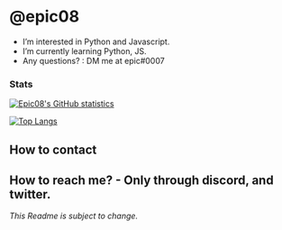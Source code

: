 # @epic08
- I’m interested in Python and Javascript.
- I’m currently learning Python, JS.
- Any questions? : DM me at epic#0007 

### Stats
[![Epic08's GitHub statistics](https://github-readme-stats.vercel.app/api?username=epic08&theme=dark)](https://github.com/epic08/github-readme-stats)

[![Top Langs](https://github-readme-stats.vercel.app/api/top-langs/?username=epic08&layout=compact&theme=dark)](https://github.com/anuraghazra/github-readme-stats)

## How to contact
How to reach me? - Only through discord, and twitter.
-
*This Readme is subject to change.*
